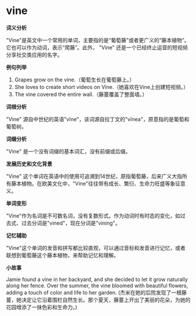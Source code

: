 # vine

**词义分析**

  

"Vine"是英文中一个常用的单词，主要指的是“葡萄藤”或者更广义的“藤本植物”。它也可以作为动词，表示“爬藤”。此外， "Vine" 还是一个已经终止运营的短视频分享社交类应用的名字。

  

**例句列举**

  

1.  Grapes grow on the vine.（葡萄生长在葡萄藤上。）
2.  She loves to create short videos on Vine.（她喜欢在Vine上创建短视频。）
3.  The vine covered the entire wall.（藤蔓覆盖了整面墙。）

  

**词根分析**

  

"Vine" 源自中世纪的英语"vīne"，该词源自拉丁文的"vīnea"，原意指的是葡萄和葡萄树。

  

**词缀分析**

  

"Vine" 是一个没有词缀的基本词汇，没有前缀或后缀。

  

**发展历史和文化背景**

  

"Vine" 这个单词在英语中的使用可追溯到14世纪，原指葡萄藤，后来广义大指所有藤本植物。在欧美文化中，"Vine"往往带有成长、繁衍、生命力旺盛等象征意义。

  

**单词变形**

  

"Vine"作为名词是不可数名词，没有复数形式。作为动词时有时态的变化，如过去式、过去分词是"vined"，现在分词是"vining"。

  

**记忆辅助**

  

"Vine"这个单词的发音和拼写都比较直观，可以通过音标和发音进行记忆，或者联想到葡萄藤这个藤本植物，来帮助记忆和理解。

  

**小故事**

  

Jamie found a vine in her backyard, and she decided to let it grow naturally along her fence. Over the summer, the vine bloomed with beautiful flowers, adding a touch of color and life to her garden. (杰米在她的后院发现了一根藤蔓，她决定让它沿着围栏自然生长。那个夏天，藤蔓上开出了美丽的花朵，为她的花园增添了一抹色彩和生命力。)
